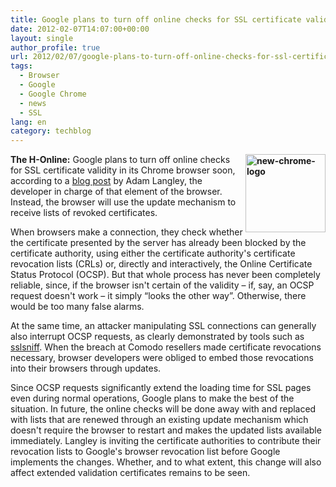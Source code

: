 ```yaml
---
title: Google plans to turn off online checks for SSL certificate validity
date: 2012-02-07T14:07:00+00:00
layout: single
author_profile: true
url: 2012/02/07/google-plans-to-turn-off-online-checks-for-ssl-certificate-validity/
tags:
  - Browser
  - Google
  - Google Chrome
  - news
  - SSL
lang: en
category: techblog
---
```

**[<img title="new-chrome-logo" border="0" alt="new-chrome-logo" align="right" src="http://lh4.ggpht.com/-EZg5DtyTaQo/TzEpHdSxRbI/AAAAAAAAEhw/yr9BGtBjzNU/new-chrome-logo_thumb%25255B1%25255D.png?imgmax=800" width="128" height="125" />](http://lh3.ggpht.com/-psxG5t21KGw/TzEo4Qx435I/AAAAAAAAEho/1lsmsL3CQAo/s1600-h/new-chrome-logo%25255B3%25255D.png)The H-Online:** Google plans to turn off online checks for SSL certificate validity in its Chrome browser soon, according to a [blog post](http://www.imperialviolet.org/2012/02/05/crlsets.html) by Adam Langley, the developer in charge of that element of the browser. Instead, the browser will use the update mechanism to receive lists of revoked certificates. 

When browsers make a connection, they check whether the certificate presented by the server has already been blocked by the certificate authority, using either the certificate authority's certificate revocation lists (CRLs) or, directly and interactively, the Online Certificate Status Protocol (OCSP). But that whole process has never been completely reliable, since, if the browser isn't certain of the validity – if, say, an OCSP request doesn't work – it simply “looks the other way”. Otherwise, there would be too many false alarms. 

At the same time, an attacker manipulating SSL connections can generally also interrupt OCSP requests, as clearly demonstrated by tools such as [sslsniff](http://www.thoughtcrime.org/software/sslsniff/). When the breach at Comodo resellers made certificate revocations necessary, browser developers were obliged to embed those revocations into their browsers through updates. 

Since OCSP requests significantly extend the loading time for SSL pages even during normal operations, Google plans to make the best of the situation. In future, the online checks will be done away with and replaced with lists that are renewed through an existing update mechanism which doesn't require the browser to restart and makes the updated lists available immediately. Langley is inviting the certificate authorities to contribute their revocation lists to Google's browser revocation list before Google implements the changes. Whether, and to what extent, this change will also affect extended validation certificates remains to be seen.